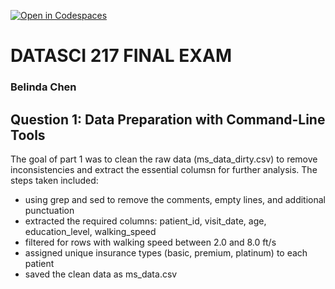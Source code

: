 [![Open in Codespaces](https://classroom.github.com/assets/launch-codespace-2972f46106e565e64193e422d61a12cf1da4916b45550586e14ef0a7c637dd04.svg)](https://classroom.github.com/open-in-codespaces?assignment_repo_id=16989114)

# DATASCI 217 FINAL EXAM
### Belinda Chen

## Question 1: Data Preparation with Command-Line Tools
The goal of part 1 was to clean the raw data (ms_data_dirty.csv) to remove inconsistencies and extract the essential columsn for further analysis. The steps taken included:
- using grep and sed to remove the comments, empty lines, and additional punctuation
- extracted the required columns: patient_id, visit_date, age, education_level, walking_speed
- filtered for rows with walking speed between 2.0 and 8.0 ft/s
- assigned unique insurance types (basic, premium, platinum) to each patient 
- saved the clean data as ms_data.csv


